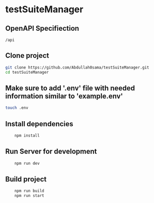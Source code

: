 # testSuiteManager

## OpenAPI Specifiection
    /api


## Clone project
```bash
git clone https://github.com/Abdullah0sama/testSuiteManager.git
cd testSuiteManager
```
## Make sure to add '.env' file with needed information similar to 'example.env'
```bash
touch .env
```

## Install dependencies
```bash
    npm install
```

## Run Server for development
```bash
    npm run dev
```

## Build project
```bash
    npm run build
    npm run start
```